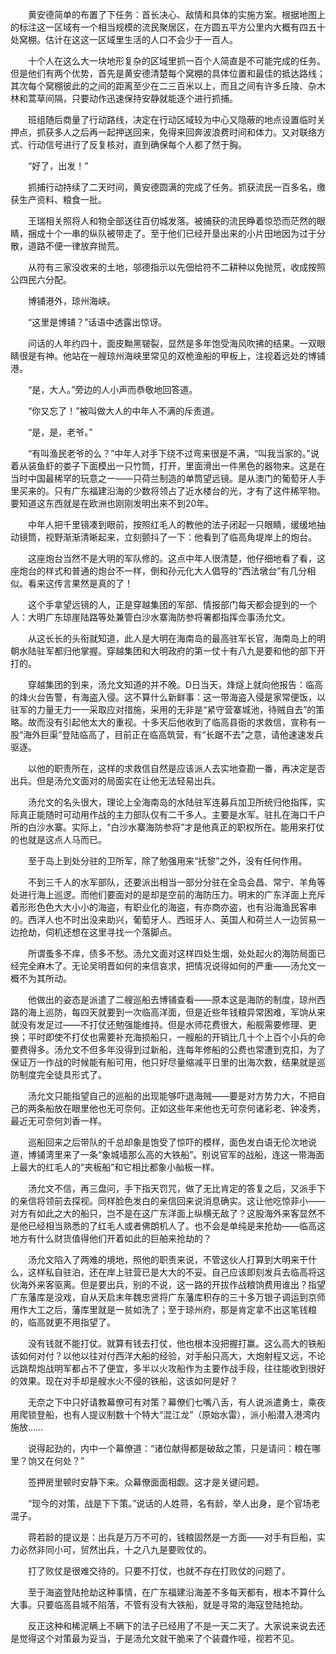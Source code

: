 　　黄安德简单的布置了下任务：首长决心、敌情和具体的实施方案。根据地图上的标注这一区域有一个相当规模的流民聚居区，在方圆五平方公里内大概有四五十处窝棚。估计在这这一区域里生活的人口不会少于一百人。

　　十个人在这么大一块地形复杂的区域里抓一百个人简直是不可能完成的任务。但是他们有两个优势，首先是黄安德清楚每个窝棚的具体位置和最佳的抵达路线；其次每个窝棚彼此的之间的距离至少在二三百米以上，而且之间有许多丘陵、杂木林和蒿草间隔，只要动作迅速保持安静就能逐个进行抓捕。

　　班组随后商量了行动路线，决定在行动区域较为中心又隐蔽的地点设置临时关押点，抓获多人之后再一起押送回来，免得来回奔波浪费时间和体力。又对联络方式、行动信号进行了反复核对，直到确保每个人都了然于胸。

　　“好了，出发！”

　　抓捕行动持续了二天时间，黄安德圆满的完成了任务。抓获流民一百多名，缴获生产资料、粮食一批。

　　王瑞相关照将人和物全部送往百仞城发落。被捕获的流民睁着惊恐而茫然的眼睛，捆成十个一串的纵队被带走了。至于他们已经开垦出来的小片田地因为过于分散，道路不便一律放弃抛荒。

　　从符有三家没收来的土地，邬德指示以先佃给符不二耕种以免抛荒，收成按照公四民六分配。

　　博铺港外，琼州海峡。

　　“这里是博铺？”话语中透露出惊讶。

　　问话的人年约四十，面皮黝黑皲裂，显然是多年饱受海风吹拂的结果。一双眼睛很是有神。他站在一艘琼州海峡里常见的双桅渔船的甲板上，注视着远处的博铺港。

　　“是，大人。”旁边的人小声而恭敬地回答道。

　　“你又忘了！”被叫做大人的中年人不满的斥责道。

　　“是，是，老爷。”

　　“有叫渔民老爷的么？”中年人对手下绕不过弯来很是不满，“叫我当家的。”说着从装鱼虾的娄子下面模出一只竹筒，打开，里面滑出一件黑色的器物来。这是在当时中国最稀罕的玩意之一——只荷兰制造的单筒望远镜。是从澳门的葡萄牙人手里买来的。只有广东福建沿海的少数将领占了近水楼台的光，才有了这件稀罕物。要知道这东西就是在欧洲也刚刚发明出来不到20年。

　　中年人把千里镜凑到眼前，按照红毛人的教他的法子闭起一只眼睛，缓缓地抽动镜筒，视野渐渐清晰起来，立刻颤抖了一下：他看到了临高角堤岸上的炮台。

　　这座炮台当然不是大明的军队修的。这点中年人很清楚，他仔细地看了看，这座炮台的样式和普通的炮台不一样，倒和孙元化大人倡导的“西法墩台”有几分相似。看来这传言果然是真的了！

　　这个手拿望远镜的人，正是穿越集团的军部、情报部门每天都会提到的一个人：大明广东琼崖陆路等处兼管白沙水寨海防参将署都指挥佥事汤允文。

　　从这长长的头衔就知道，此人是大明在海南岛的最高驻军长官，海南岛上的明朝水陆驻军都归他掌握。穿越集团和大明政府的第一仗十有八九是要和他的部下开打的。

　　穿越集团的到来，汤允文知道的并不晚。D日当天，烽燧上就向他报告：临高的烽火台告警，有海盗入侵。这不算什么新鲜事：这一带海盗入侵是家常便饭，以驻军的力量无力一一采取应对措施，采用的无非是“紧守营寨城池，待贼自去”的策略。故而没有引起他太大的重视。十多天后他收到了临高县衙的求救信，宣称有一股“海外巨渠”登陆临高了，目前正在临高筑营，有“长踞不去”之意，请他速速发兵驱逐。

　　以他的职责所在，这样的求救信自然是应该派人去实地查勘一番，再决定是否出兵。但是汤允文面对的局面实在让他无法轻易出兵。

　　汤允文的名头很大，理论上全海南岛的水陆驻军连募兵加卫所统归他指挥，实际真正能随时可动用作战的主力部队仅有二千多人。主要是水军。驻扎在海口千户所的白沙水寨。实际上，“白沙水寨海防参将”才是他真正的职权所在。能用来打仗的也就是这点人马而已。

　　至于岛上到处分驻的卫所军，除了勉强用来“抚黎”之外，没有任何作用。

　　不到三千人的水军部队，还要派出相当一部分分驻在全岛会昌、常宁、羊角等处进行海上巡逻。而他们要面对的是却是空前的海防压力。明末的广东洋面上充斥着形形色色大大小小的海盗，有职业化的海盗，有亦商亦盗，也有沿海渔民客串的。西洋人也不时出没来助兴，葡萄牙人、西班牙人、英国人和荷兰人一边贸易一边抢劫，伺机还想在这里寻找一个落脚点。

　　所谓蚤多不痒，债多不愁。汤允文面对这样四处生烟，处处起火的海防局面已经完全麻木了。无论吴明晋如何的来信哀求，把情况说得如何的严重——汤允文一概不为其所动。

　　他做出的姿态是派遣了二艘巡船去博铺查看——原本这是海防的制度，琼州西路的海上巡防，每四天就要到一次临高洋面，但是近些年钱粮异常困难，军饷从来就没有发足过——不打仗还勉强能维持。但是水师花费很大，船舰需要修理、更换；平时即使不打仗也需要补充海损船只，一艘船的开销比几十个上百个小兵的命要费得多。汤允文不但多年没得到过新船，连每年修船的公费也常遭到克扣，为了保证万一作战的时候能有船可用，他只好尽量缩减平日里的出海次数，结果就是巡防制度完全徒具形式了。

　　汤允文只能指望自己的巡船的出现能够吓退海贼——要是对方势力大，不把自己的两条船放在眼里他也无可奈何。正如这些年来他也无可奈何诸彩老、钟凌秀，最近无可奈何刘香一样。

　　巡船回来之后带队的千总却象是饱受了惊吓的模样，面色发白语无伦次地说道，博铺湾里来了一条“象城墙那么高的大铁船”。别说官军的战船，连这一带海面上最大的红毛人的“夹板船”和它相比都象小舢板一样。

　　汤允文不信，再三盘问，手下指天罚咒，做了无比肯定的答复之后，又派手下的亲信将领前去探视。同样脸色发白的亲信回来说消息确实。这让他吃惊非小——对方有如此之大的船只，岂不是在这广东洋面上纵横无敌了？这股海外来客显然不是他已经相当熟悉的了红毛人或者佛朗机人了。也不会是单纯是来抢劫——临高这地方有什么财货值得他们开着如此的巨舶来抢劫的？

　　汤允文陷入了两难的境地，照他的职责来说，不管这伙人打算到大明来干什么，这样私自驻泊，还在岸上驻营已是大大的不妥。自己应该即刻发兵去临高将这伙海外来客驱离。但是要出兵，别的不说，这一路的开拔作战粮饷费用谁出？指望广东藩库是没戏，自从天启末年魏忠贤将广东藩库积存的三十多万银子调运到京师用作大工之后，藩库里就是一贫如洗了；至于琼州府，那是肯定拿不出这笔钱粮的，临高就更不用指望了。

　　没有钱就不能打仗。就算有钱去打仗，他也根本没把握打赢。这么高大的铁船该如何对付？以他以往对付西洋大船的经验，对手船只高大，大炮射程又远，不论远跳帮炮战明军都占不了便宜，多半以火攻船作为主要作战手段，往往能收到很好的效果。现在对手却是艘水火不侵的铁船，这该如何是好？

　　无奈之下中只好请教幕僚可有对策？幕僚们七嘴八舌，有人说派遣勇士，乘夜用爬锁登船，也有人提议制数十个特大“混江龙”（原始水雷），派小船潜入港湾内施放……

　　说得起劲的，内中一个幕僚道：“诸位献得都是破敌之策，只是请问：粮在哪里？饷又在何处？”

　　签押房里顿时安静下来。众幕僚面面相觑。这才是关键问题。

　　“现今的对策，战是下下策。”说话的人姓蒋，名有龄，举人出身，是个官场老混子。

　　蒋若龄的提议是：出兵是万万不可的，钱粮固然是一方面——对手有巨船，实力必然非同小可，贸然出兵，十之八九是要败仗的。

　　打了败仗是很难交待的。只要不打仗，也就不存在打败仗的问题了。

　　至于海盗登陆抢劫这种事情，在广东福建沿海差不多每天都有，根本不算什么大事。只要临高县城不陷落，不管有没有大铁船，就是寻常的海寇登陆抢劫。

　　反正这种和稀泥瞒上不瞒下的法子已经用了不是一天二天了。大家说来说去还是觉得这个对策最为妥当，于是汤允文就干脆来了个装聋作哑，视若不见。
